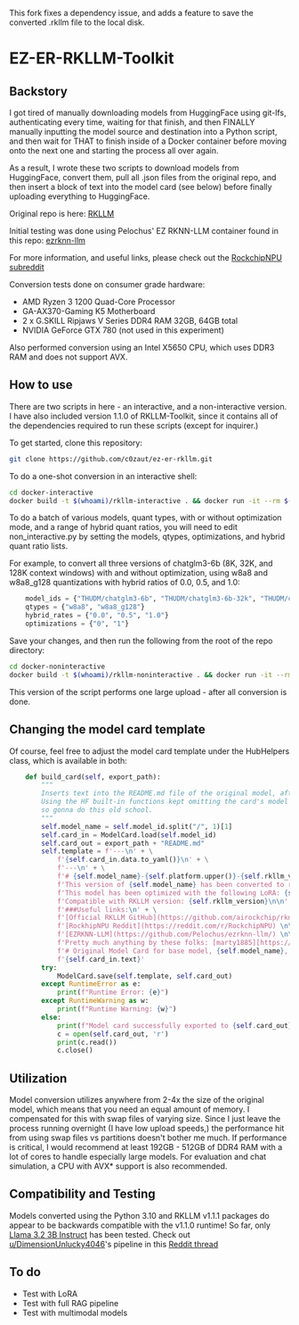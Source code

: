 This fork fixes a dependency issue, and adds a feature to save the converted .rkllm file to the local disk. 

# EZ-ER-RKLLM-Toolkit

## Backstory

I got tired of manually downloading models from HuggingFace using git-lfs, authenticating every time, waiting for that finish, and then FINALLY manually inputting the model source and destination into a Python script, and then wait for THAT to finish inside of a Docker container before moving onto the next one and starting the process all over again.

As a result, I wrote these two scripts to download models from HuggingFace, convert them, pull all .json files from the original repo, and then insert a block of text into the model card (see below) before finally uploading everything to HuggingFace.

Original repo is here: [RKLLM](https://github.com/airockchip/rknn-llm)

Initial testing was done using Pelochus' EZ RKNN-LLM container found in this repo: [ezrknn-llm](https://github.com/Pelochus/ezrknn-llm/)

For more information, and useful links, please check out the [RockchipNPU subreddit](https://reddit.com/r/RockchipNPU)

Conversion tests done on consumer grade hardware:

- AMD Ryzen 3 1200 Quad-Core Processor
- GA-AX370-Gaming K5 Motherboard
- 2 x G.SKILL Ripjaws V Series DDR4 RAM 32GB, 64GB total
- NVIDIA GeForce GTX 780 (not used in this experiment)

Also performed conversion using an Intel X5650 CPU, which uses DDR3 RAM and does not support AVX.

## How to use

There are two scripts in here - an interactive, and a non-interactive version. I have also included version 1.1.0 of RKLLM-Toolkit, since it contains all of the dependencies required to run these scripts (except for inquirer.)

To get started, clone this repository:

```bash
git clone https://github.com/c0zaut/ez-er-rkllm.git
```

To do a one-shot conversion in an interactive shell:

```bash
cd docker-interactive
docker build -t $(whoami)/rkllm-interactive . && docker run -it --rm $(whoami)/rkllm-interactive
```

To do a batch of various models, quant types, with or without optimization mode, and a range of hybrid quant ratios, you will need to edit non_interactive.py by setting the models, qtypes, optimizations, and hybrid quant ratio lists. 

For example, to convert all three versions of chatglm3-6b (8K, 32K, and 128K context windows) with and without optimization, using w8a8 and w8a8_g128 quantizations with hybrid ratios of 0.0, 0.5, and 1.0:

```python
    model_ids = {"THUDM/chatglm3-6b", "THUDM/chatglm3-6b-32k", "THUDM/chatglm3-6b-128k"}
    qtypes = {"w8a8", "w8a8_g128"}
    hybrid_rates = {"0.0", "0.5", "1.0"}
    optimizations = {"0", "1"}
```

Save your changes, and then run the following from the root of the repo directory:

```bash
cd docker-noninteractive
docker build -t $(whoami)/rkllm-noninteractive . && docker run -it --rm $(whoami)/rkllm-noninteractive
```

This version of the script performs one large upload - after all conversion is done.

## Changing the model card template

Of course, feel free to adjust the model card template under the HubHelpers class, which is available in both:

```python
    def build_card(self, export_path):
        """
        Inserts text into the README.md file of the original model, after the model data. 
        Using the HF built-in functions kept omitting the card's model data,
        so gonna do this old school.
        """
        self.model_name = self.model_id.split("/", 1)[1]
        self.card_in = ModelCard.load(self.model_id)
        self.card_out = export_path + "README.md"
        self.template = f'---\n' + \
            f'{self.card_in.data.to_yaml()}\n' + \
            f'---\n' + \
            f'# {self.model_name}-{self.platform.upper()}-{self.rkllm_version}\n\n' + \
            f'This version of {self.model_name} has been converted to run on the {self.platform.upper()} NPU using {self.qtype} quantization.\n\n' + \
            f'This model has been optimized with the following LoRA: {self.lora_id}\n\n' + \
            f'Compatible with RKLLM version: {self.rkllm_version}\n\n' + \
            f'###Useful links:\n' + \
            f'[Official RKLLM GitHub](https://github.com/airockchip/rknn-llm) \n\n' + \
            f'[RockhipNPU Reddit](https://reddit.com/r/RockchipNPU) \n\n' + \
            f'[EZRKNN-LLM](https://github.com/Pelochus/ezrknn-llm/) \n\n' + \
            f'Pretty much anything by these folks: [marty1885][https://github.com/marty1885] and [happyme531](https://huggingface.co/happyme531) \n\n' + \
            f'# Original Model Card for base model, {self.model_name}, below:\n\n' + \
            f'{self.card_in.text}'
        try:
            ModelCard.save(self.template, self.card_out)
        except RuntimeError as e:
            print(f"Runtime Error: {e}")
        except RuntimeWarning as w:
            print(f"Runtime Warning: {w}")
        else:
            print(f"Model card successfully exported to {self.card_out}!")
            c = open(self.card_out, 'r')
            print(c.read())
            c.close()
```

## Utilization

Model conversion utilizes anywhere from 2-4x the size of the original model, which means that you need an equal amount of memory. I compensated for this with swap files of varying size. Since I just leave the process running overnight (I have low upload speeds,) the performance hit from using swap files vs partitions doesn't bother me much. If performance is critical, I would recommend at least 192GB - 512GB of DDR4 RAM with a lot of cores to handle especially large models. For evaluation and chat simulation, a CPU with AVX* support is also recommended.

## Compatibility and Testing

Models converted using the Python 3.10 and RKLLM v1.1.1 packages do appear to be backwards compatible with the v1.1.0 runtime! So far, only [Llama 3.2 3B Instruct](https://huggingface.co/c01zaut/Llama-3.2-3B-Instruct-rk3588-1.1.1/blob/main/Llama-3.2-3B-Instruct-rk3588-w8a8_g128-opt-0-hybrid-ratio-1.0.rkllm) has been tested. Check out [u/DimensionUnlucky4046](https://www.reddit.com/user/DimensionUnlucky4046/)'s pipeline in this [Reddit thread](https://www.reddit.com/r/RockchipNPU/comments/1gi2web/llama3_for_rk3588_available/) 

## To do

- Test with LoRA
- Test with full RAG pipeline
- Test with multimodal models